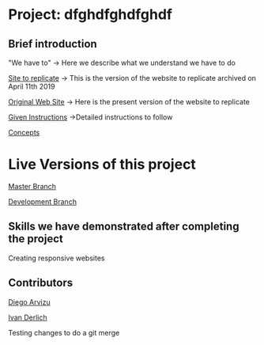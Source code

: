 # Project: dfghdfghdfghdf

## Brief introduction

"We have to" -> Here we describe what we understand we have to do

[Site to replicate](https://web.archive.org/web/20190411210408/https://thenextweb.com/) -> This is the version of the website to replicate archived on April 11th 2019

[Original Web Site](https://thenextweb.com/) -> Here is the present version of the website to replicate

[Given Instructions](https://www.theodinproject.com/courses/html5-and-css3/lessons/building-with-responsive-design) ->Detailed instructions to follow

[Concepts](https://www.theodinproject.com/courses/html5-and-css3/lessons/responsive-design)

# Live Versions of this project

[Master Branch](https://ivanderlich.github.io/TheNextWeb/)

[Development Branch](https://raw.githack.com/IvanDerlich/TheNextWeb/development/index.html)

## Skills we have demonstrated after completing the project

Creating responsive websites

## Contributors

[Diego Arvizu](https://github.com/diegoarvz4)

[Ivan Derlich](https://github.com/IvanDerlich)


Testing changes to do a git merge
